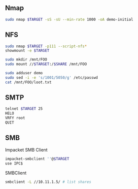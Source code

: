 ## Nmap
```bash
sudo nmap $TARGET -sS -sU --min-rate 1000 -oA demo-initial
```

## NFS
```bash
sudo nmap $TARGET -p111 --script-nfs* 
showmount -e $TARGET 

sudo mkdir /mnt/FOO
sudo mount //$TARGET:/$SHARE /mnt/FOO

sudo adduser demo
sudo sed -i -e 's/1001/5050/g' /etc/passwd
cat /mnt/FOO/loot.txt
```

## SMTP
```bash
telnet $TARGET 25
HELO
VRFY root
QUIT
```

## SMB
Impacket SMB Client
```bash
impacket-smbclient ''@$TARGET
use IPC$
```
SMBClient
```bash
smbclient -L //10.11.1.5/ # list shares
```
